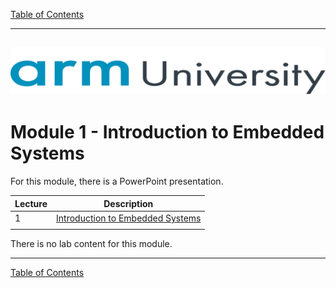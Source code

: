 [Table of Contents](/README.md#syllabus)

---

![header](../../Materials/img/ARM_University_horizontal_blue_LG.png)
---

# Module 1 - Introduction to Embedded Systems

For this module, there is a PowerPoint presentation.

| Lecture | Description |
| - | - |
| 1 | [Introduction to Embedded Systems](./Module_1.pptx) |
| |

There is no lab content for this module.

---

[Table of Contents](/README.md#syllabus)



